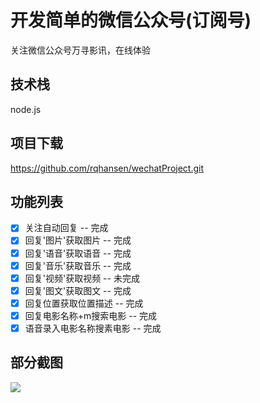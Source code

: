 
# 开发简单的微信公众号(订阅号)

关注微信公众号万寻影讯，在线体验

## 技术栈 

node.js


## 项目下载

https://github.com/rqhansen/wechatProject.git


## 功能列表

- [x] 关注自动回复 -- 完成
- [x] 回复'图片'获取图片 -- 完成
- [x] 回复'语音'获取语音 -- 完成
- [x] 回复'音乐'获取音乐 -- 完成
- [x] 回复'视频'获取视频 -- 未完成
- [x] 回复'图文'获取图文 -- 完成
- [x] 回复位置获取位置描述 -- 完成
- [x] 回复电影名称+m搜索电影 -- 完成
- [x] 语音录入电影名称搜素电影 -- 完成

## 部分截图

<img src="https://github.com/rqhansen/images/tree/master/wechat/mp-example.jpg"/>



